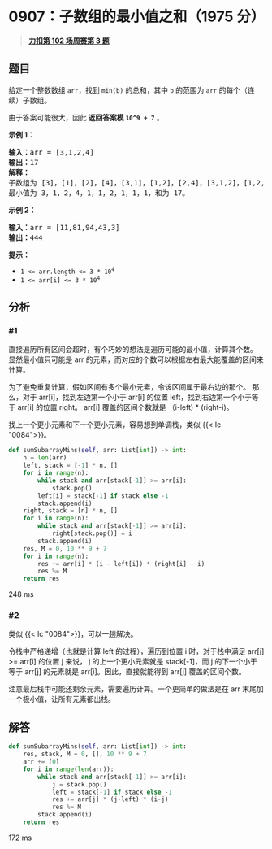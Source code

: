 # 0907：子数组的最小值之和（1975 分）


> <u>**[力扣第 102 场周赛第 3 题](https://leetcode.cn/problems/sum-of-subarray-minimums/)**</u>

## 题目

<p>给定一个整数数组 <code>arr</code>，找到 <code>min(b)</code> 的总和，其中 <code>b</code> 的范围为 <code>arr</code> 的每个（连续）子数组。</p>

<p>由于答案可能很大，因此<strong> 返回答案模 <code>10^9 + 7</code></strong> 。</p>



<p><strong>示例 1：</strong></p>

<pre>
<strong>输入：</strong>arr = [3,1,2,4]
<strong>输出：</strong>17
<strong>解释：
</strong>子数组为<strong> </strong>[3]，[1]，[2]，[4]，[3,1]，[1,2]，[2,4]，[3,1,2]，[1,2,4]，[3,1,2,4]。
最小值为 3，1，2，4，1，1，2，1，1，1，和为 17。</pre>

<p><strong>示例 2：</strong></p>

<pre>
<strong>输入：</strong>arr = [11,81,94,43,3]
<strong>输出：</strong>444
</pre>



<p><strong>提示：</strong></p>

<ul>
<li><code>1 <= arr.length <= 3 * 10<sup>4</sup></code></li>
<li><code>1 <= arr[i] <= 3 * 10<sup>4</sup></code></li>
</ul>




## 分析

### #1

直接遍历所有区间会超时，有个巧妙的想法是遍历可能的最小值，计算其个数。
显然最小值只可能是 arr 的元素，而对应的个数可以根据左右最大能覆盖的区间来计算。

为了避免重复计算，假如区间有多个最小元素，令该区间属于最右边的那个。
那么，对于 arr[i]，找到左边第一个小于 arr[i] 的位置 left，找到右边第一个小于等于 arr[i] 的位置 right。
arr[i] 覆盖的区间个数就是 （i-left) * (right-i)。

找上一个更小元素和下一个更小元素，容易想到单调栈，类似 {{< lc "0084">}}。

```python
def sumSubarrayMins(self, arr: List[int]) -> int:
	n = len(arr)
	left, stack = [-1] * n, []
	for i in range(n):
		while stack and arr[stack[-1]] >= arr[i]:
			stack.pop()
		left[i] = stack[-1] if stack else -1
		stack.append(i)
	right, stack = [n] * n, []
	for i in range(n):
		while stack and arr[stack[-1]] >= arr[i]:
			right[stack.pop()] = i
		stack.append(i)
	res, M = 0, 10 ** 9 + 7
	for i in range(n):
		res += arr[i] * (i - left[i]) * (right[i] - i)
		res %= M
	return res
```

248 ms

### #2

类似 {{< lc "0084">}}，可以一趟解决。

令栈中严格递增（也就是计算 left 的过程），遍历到位置 i 时，对于栈中满足 arr[j] >= arr[i] 的位置 j 来说，
j 的上一个更小元素就是 stack[-1]，而 j 的下一个小于等于 arr[j] 的元素就是 arr[i]。因此，直接就能得到 arr[j] 覆盖的区间个数。

注意最后栈中可能还剩余元素，需要遍历计算。一个更简单的做法是在 arr 末尾加一个极小值，让所有元素都出栈。

## 解答

```python
def sumSubarrayMins(self, arr: List[int]) -> int:
	res, stack, M = 0, [], 10 ** 9 + 7
	arr += [0]
	for i in range(len(arr)):
		while stack and arr[stack[-1]] >= arr[i]:
			j = stack.pop()
			left = stack[-1] if stack else -1
			res += arr[j] * (j-left) * (i-j)
			res %= M
		stack.append(i)
	return res
```

172 ms

